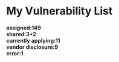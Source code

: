 # **My Vulnerability List**

**assigned:149**  
**shared:3+2**  
**currently applying:11**  
**vendor disclosure:9**  
**error:1**  
